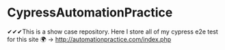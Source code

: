 # CypressAutomationPractice
✔✔✔This is a show case repository. Here I store all of my cypress e2e  test for this site 🌍 ->  http://automationpractice.com/index.php  
